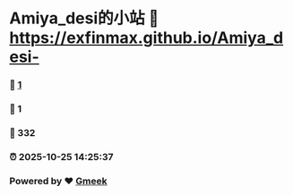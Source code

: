 # Amiya_desi的小站 :link: https://exfinmax.github.io/Amiya_desi- 
### :page_facing_up: [1](https://exfinmax.github.io/Amiya_desi-/tag.html) 
### :speech_balloon: 1 
### :hibiscus: 332 
### :alarm_clock: 2025-10-25 14:25:37 
### Powered by :heart: [Gmeek](https://github.com/Meekdai/Gmeek)
